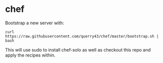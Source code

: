 # chef

Bootstrap a new server with:

    curl https://raw.githubusercontent.com/querry43/chef/master/bootstrap.sh | bash

This will use sudo to install chef-solo as well as checkout this repo and apply the recipes within.
